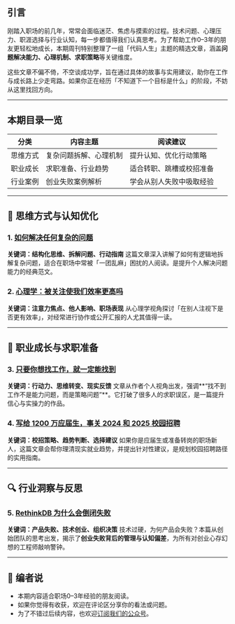 ## 引言

刚踏入职场的前几年，常常会面临迷茫、焦虑与摸索的过程。技术问题、心理压力、职涯选择与行业认知，每一步都值得我们认真思考。为了帮助工作0–3年的朋友更轻松地成长，本期周刊特别整理了一组「代码人生」主题的精选文章，涵盖**问题解决能力、心理机制、求职策略**等关键维度。

这些文章不偏不倚，不空谈成功学，旨在通过具体的故事与实用建议，助你在工作与成长路上少走弯路。如果你正在经历「不知道下一个目标是什么」的阶段，不妨从这里找回方向。

---

## 本期目录一览

| 分类   | 内容主题        | 阅读建议         |
| ---- | ----------- | ------------ |
| 思维方式 | 复杂问题拆解、心理机制 | 提升认知、优化行动策略  |
| 职业成长 | 求职准备、行业趋势   | 适合转职、跳槽或校招准备 |
| 行业案例 | 创业失败案例解析    | 学会从别人失败中吸取经验 |

---

## 🧠 思维方式与认知优化

### 1. [如何解决任何复杂的问题](https://xie.infoq.cn/link?target=https%3A%2F%2Fmp.weixin.qq.com%2Fs%2FEAi4J6OLf5maQwPczEgtaA%3Ftoken%3D1939961060%26lang%3Den_US)

**关键词：结构化思维、拆解问题、行动指南**
这篇文章深入讲解了如何有逻辑地拆解复杂问题，适合在职场中常被「一团乱麻」困扰的人阅读。是提升个人解决问题能力的经典范文。

### 2. [心理学：被关注使我们效率更高吗](https://xie.infoq.cn/link?target=https%3A%2F%2Fmp.weixin.qq.com%2Fs%2FSqun0dRgDNop5kI9-9Lw9Q%3Ftoken%3D1939961060%26lang%3Den_US)

**关键词：注意力焦点、他人影响、职场表现**
从心理学视角探讨「在别人注视下是否更有效率」，对经常进行协作或公开汇报的人尤其值得一读。

---

## 🚀 职业成长与求职准备

### 3. [只要你想找工作，就一定能找到](https://xie.infoq.cn/link?target=https%3A%2F%2Fmp.weixin.qq.com%2Fs%2Fqc8UPSR6y-dLNDfyHeKNCg%3Ftoken%3D1939961060%26lang%3Den_US)

**关键词：行动力、思维转变、现实反馈**
文章从作者个人视角出发，强调\*\*“找不到工作不是能力问题，而是策略问题”\*\*。它打破了很多人的求职误区，是一篇提升信心与实操力的作品。

### 4. [写给 1200 万应届生，事关 2024 和 2025 校园招聘](https://xie.infoq.cn/link?target=https%3A%2F%2Fmp.weixin.qq.com%2Fs%2F-hFozQeiQyz9qRclyJlcEg%3Ftoken%3D1939961060%26lang%3Den_US)

**关键词：校招策略、趋势判断、选择建议**
如果你是应届生或准备转岗的职场新人，这篇文章会帮你理清现实就业趋势，并提出针对性建议，是规划校园招聘路径的实用指南。

---

## 🔍 行业洞察与反思

### 5. [RethinkDB 为什么会倒闭失败](https://mp.weixin.qq.com/s/hqNZlRUjqjR2bkJaHKnItw?token=1939961060&lang=en_US)

**关键词：产品失败、技术创业、组织决策**
技术过硬，为何产品会失败？本篇从创始团队的思考出发，揭示了**创业失败背后的管理与认知偏差**，为所有对创业心存幻想的工程师敲响警钟。

---

## 💬 编者说

* 本期内容适合职场0–3年经验的朋友阅读。
* 如果你觉得有收获，欢迎在评论区分享你的看法或问题。
* 为了不错过后续内容，也欢迎[订阅我们的公众号](#)。